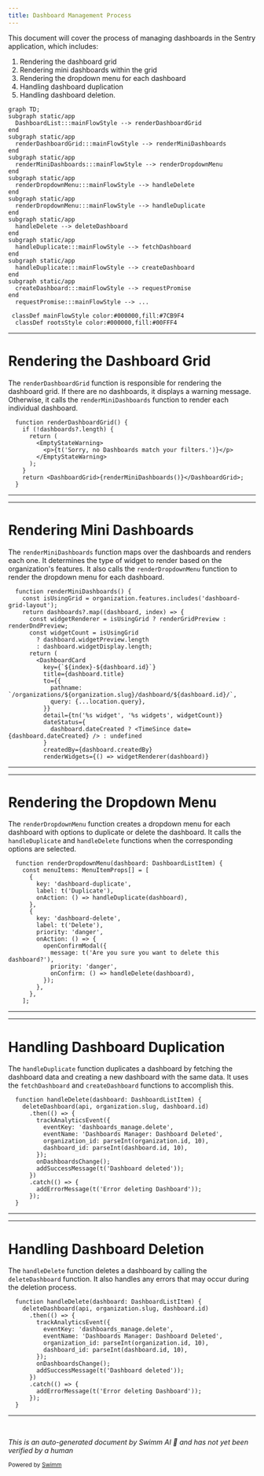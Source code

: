 ```yaml
---
title: Dashboard Management Process
---
```

This document will cover the process of managing dashboards in the Sentry application, which includes:

1. Rendering the dashboard grid
2. Rendering mini dashboards within the grid
3. Rendering the dropdown menu for each dashboard
4. Handling dashboard duplication
5. Handling dashboard deletion.

```mermaid
graph TD;
subgraph static/app
  DashboardList:::mainFlowStyle --> renderDashboardGrid
end
subgraph static/app
  renderDashboardGrid:::mainFlowStyle --> renderMiniDashboards
end
subgraph static/app
  renderMiniDashboards:::mainFlowStyle --> renderDropdownMenu
end
subgraph static/app
  renderDropdownMenu:::mainFlowStyle --> handleDelete
end
subgraph static/app
  renderDropdownMenu:::mainFlowStyle --> handleDuplicate
end
subgraph static/app
  handleDelete --> deleteDashboard
end
subgraph static/app
  handleDuplicate:::mainFlowStyle --> fetchDashboard
end
subgraph static/app
  handleDuplicate:::mainFlowStyle --> createDashboard
end
subgraph static/app
  createDashboard:::mainFlowStyle --> requestPromise
end
  requestPromise:::mainFlowStyle --> ...

 classDef mainFlowStyle color:#000000,fill:#7CB9F4
  classDef rootsStyle color:#000000,fill:#00FFF4
```

<SwmSnippet path="/static/app/views/dashboardsV2/manage/dashboardList.tsx" line="183">

---

# Rendering the Dashboard Grid

The `renderDashboardGrid` function is responsible for rendering the dashboard grid. If there are no dashboards, it displays a warning message. Otherwise, it calls the `renderMiniDashboards` function to render each individual dashboard.

```tsx
  function renderDashboardGrid() {
    if (!dashboards?.length) {
      return (
        <EmptyStateWarning>
          <p>{t('Sorry, no Dashboards match your filters.')}</p>
        </EmptyStateWarning>
      );
    }
    return <DashboardGrid>{renderMiniDashboards()}</DashboardGrid>;
  }
```

---

</SwmSnippet>

<SwmSnippet path="/static/app/views/dashboardsV2/manage/dashboardList.tsx" line="156">

---

# Rendering Mini Dashboards

The `renderMiniDashboards` function maps over the dashboards and renders each one. It determines the type of widget to render based on the organization's features. It also calls the `renderDropdownMenu` function to render the dropdown menu for each dashboard.

```tsx
  function renderMiniDashboards() {
    const isUsingGrid = organization.features.includes('dashboard-grid-layout');
    return dashboards?.map((dashboard, index) => {
      const widgetRenderer = isUsingGrid ? renderGridPreview : renderDndPreview;
      const widgetCount = isUsingGrid
        ? dashboard.widgetPreview.length
        : dashboard.widgetDisplay.length;
      return (
        <DashboardCard
          key={`${index}-${dashboard.id}`}
          title={dashboard.title}
          to={{
            pathname: `/organizations/${organization.slug}/dashboard/${dashboard.id}/`,
            query: {...location.query},
          }}
          detail={tn('%s widget', '%s widgets', widgetCount)}
          dateStatus={
            dashboard.dateCreated ? <TimeSince date={dashboard.dateCreated} /> : undefined
          }
          createdBy={dashboard.createdBy}
          renderWidgets={() => widgetRenderer(dashboard)}
```

---

</SwmSnippet>

<SwmSnippet path="/static/app/views/dashboardsV2/manage/dashboardList.tsx" line="87">

---

# Rendering the Dropdown Menu

The `renderDropdownMenu` function creates a dropdown menu for each dashboard with options to duplicate or delete the dashboard. It calls the `handleDuplicate` and `handleDelete` functions when the corresponding options are selected.

```tsx
  function renderDropdownMenu(dashboard: DashboardListItem) {
    const menuItems: MenuItemProps[] = [
      {
        key: 'dashboard-duplicate',
        label: t('Duplicate'),
        onAction: () => handleDuplicate(dashboard),
      },
      {
        key: 'dashboard-delete',
        label: t('Delete'),
        priority: 'danger',
        onAction: () => {
          openConfirmModal({
            message: t('Are you sure you want to delete this dashboard?'),
            priority: 'danger',
            onConfirm: () => handleDelete(dashboard),
          });
        },
      },
    ];

```

---

</SwmSnippet>

<SwmSnippet path="/static/app/views/dashboardsV2/manage/dashboardList.tsx" line="50">

---

# Handling Dashboard Duplication

The `handleDuplicate` function duplicates a dashboard by fetching the dashboard data and creating a new dashboard with the same data. It uses the `fetchDashboard` and `createDashboard` functions to accomplish this.

```tsx
  function handleDelete(dashboard: DashboardListItem) {
    deleteDashboard(api, organization.slug, dashboard.id)
      .then(() => {
        trackAnalyticsEvent({
          eventKey: 'dashboards_manage.delete',
          eventName: 'Dashboards Manager: Dashboard Deleted',
          organization_id: parseInt(organization.id, 10),
          dashboard_id: parseInt(dashboard.id, 10),
        });
        onDashboardsChange();
        addSuccessMessage(t('Dashboard deleted'));
      })
      .catch(() => {
        addErrorMessage(t('Error deleting Dashboard'));
      });
  }
```

---

</SwmSnippet>

<SwmSnippet path="/static/app/views/dashboardsV2/manage/dashboardList.tsx" line="50">

---

# Handling Dashboard Deletion

The `handleDelete` function deletes a dashboard by calling the `deleteDashboard` function. It also handles any errors that may occur during the deletion process.

```tsx
  function handleDelete(dashboard: DashboardListItem) {
    deleteDashboard(api, organization.slug, dashboard.id)
      .then(() => {
        trackAnalyticsEvent({
          eventKey: 'dashboards_manage.delete',
          eventName: 'Dashboards Manager: Dashboard Deleted',
          organization_id: parseInt(organization.id, 10),
          dashboard_id: parseInt(dashboard.id, 10),
        });
        onDashboardsChange();
        addSuccessMessage(t('Dashboard deleted'));
      })
      .catch(() => {
        addErrorMessage(t('Error deleting Dashboard'));
      });
  }
```

---

</SwmSnippet>

&nbsp;

*This is an auto-generated document by Swimm AI 🌊 and has not yet been verified by a human*

<SwmMeta version="3.0.0" repo-id="Z2l0aHViJTNBJTNBZGVtby1zZW50cnklM0ElM0Fzd2ltbWlv" repo-name="demo-sentry"><sup>Powered by [Swimm](/)</sup></SwmMeta>
